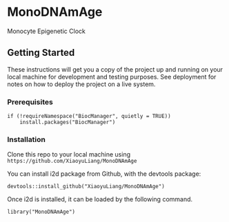# MonoDNAmAge

Monocyte Epigenetic Clock

## Getting Started

These instructions will get you a copy of the project up and running on your local machine for development and testing purposes. See deployment for notes on how to deploy the project on a live system.

### Prerequisites
```
if (!requireNamespace("BiocManager", quietly = TRUE))
    install.packages("BiocManager")
```

### Installation
Clone this repo to your local machine using `https://github.com/XiaoyuLiang/MonoDNAmAge`

You can install i2d package from Github, with the devtools package:
```
devtools::install_github("XiaoyuLiang/MonoDNAmAge")
```
Once i2d is installed, it can be loaded by the following command.
```
library("MonoDNAmAge")
```

